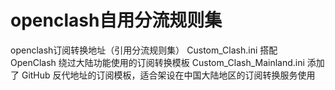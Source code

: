 # openclash自用分流规则集
openclash订阅转换地址（引用分流规则集）
Custom_Clash.ini	搭配 OpenClash 绕过大陆功能使用的订阅转换模板
Custom_Clash_Mainland.ini	添加了 GitHub 反代地址的订阅模板，适合架设在中国大陆地区的订阅转换服务使用
